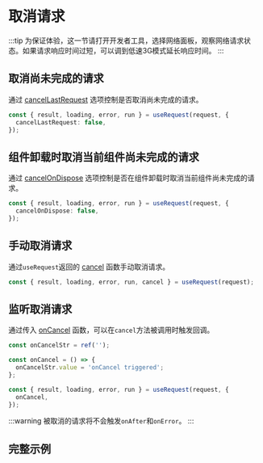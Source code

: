 # 取消请求
:::tip
为保证体验，这一节请打开开发者工具，选择网络面板，观察网络请求状态。如果请求响应时间过短，可以调到低速3G模式延长响应时间。
:::

## 取消尚未完成的请求
通过 [cancelLastRequest](../api/#cancellastrequest) 选项控制是否取消尚未完成的请求。
```ts
const { result, loading, error, run } = useRequest(request, {
  cancelLastRequest: false,
});
```

## 组件卸载时取消当前组件尚未完成的请求
通过 [cancelOnDispose](../api/#cancelondispose) 选项控制是否在组件卸载时取消当前组件尚未完成的请求。
```ts
const { result, loading, error, run } = useRequest(request, {
  cancelOnDispose: false,
});
```

## 手动取消请求
通过`useRequest`返回的 [cancel](../api/#cancel) 函数手动取消请求。
```ts
const { result, loading, error, run, cancel } = useRequest(request);
```

## 监听取消请求
通过传入 [onCancel](../api/#oncancel) 函数，可以在`cancel`方法被调用时触发回调。
```ts
const onCancelStr = ref('');

const onCancel = () => {
  onCancelStr.value = 'onCancel triggered';
};

const { result, loading, error, run } = useRequest(request, {
  onCancel,
});
```

:::warning
被取消的请求将不会触发`onAfter`和`onError`。
:::

## 完整示例
<demo src="../components/cancel.vue"></demo>
